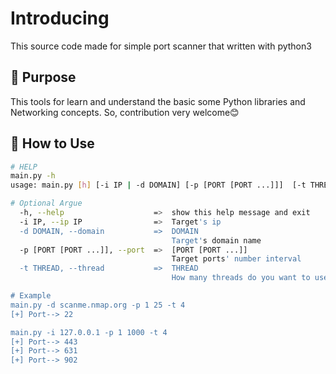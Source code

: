 # Introducing
This source code made for simple port scanner that written with python3

## 🐛 Purpose 
This tools for learn and understand the basic some Python libraries and Networking concepts. So, contribution very welcome😊

## 🌚 How to Use
``` bash
# HELP
main.py -h
usage: main.py [h] [-i IP | -d DOMAIN] [-p [PORT [PORT ...]]]  [-t THREAD]

# Optional Argue
  -h, --help                    =>  show this help message and exit
  -i IP, --ip IP                =>  Target's ip
  -d DOMAIN, --domain           =>  DOMAIN
                                    Target's domain name
  -p [PORT [PORT ...]], --port  =>  [PORT [PORT ...]]
                                    Target ports' number interval
  -t THREAD, --thread           =>  THREAD
                                    How many threads do you want to use?

# Example
main.py -d scanme.nmap.org -p 1 25 -t 4
[+] Port--> 22

main.py -i 127.0.0.1 -p 1 1000 -t 4
[+] Port--> 443
[+] Port--> 631
[+] Port--> 902

```